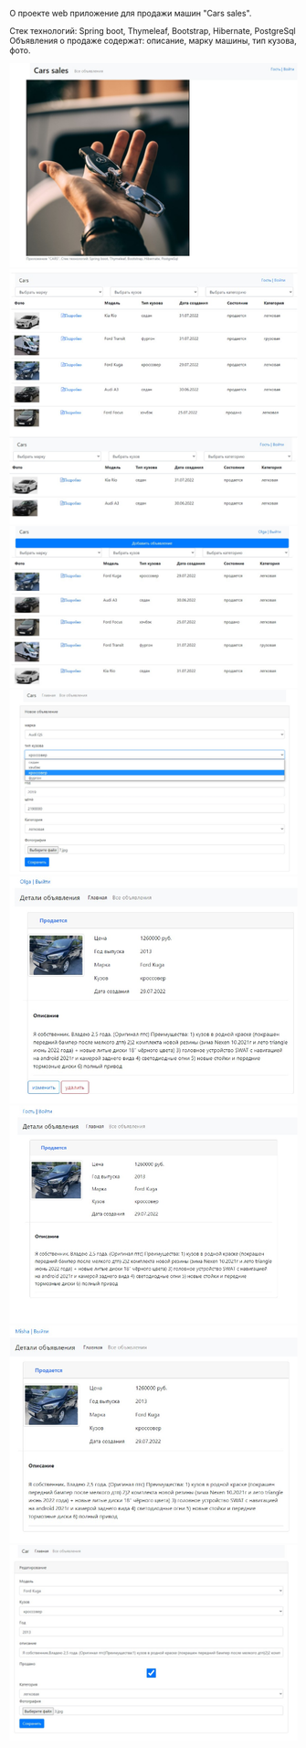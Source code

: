 О проекте
web приложение для продажи машин "Cars sales".

Стек технологий: Spring boot, Thymeleaf, Bootstrap, Hibernate, PostgreSql
Объявления о прoдаже содержат: описание, марку машины, тип кузова, фото.


![](src/main/resources/static/image/car/1.Главная.jpg)
![](src/main/resources/static/image/car/2.Все_объявления.jpg)
![](src/main/resources/static/image/car/3.выбран_тип_кузова_седан.jpg)
![](src/main/resources/static/image/car/4.все_объявления_пользователь.jpg)
![](src/main/resources/static/image/car/5.Создание_объявления.jpg)
![](src/main/resources/static/image/car/6.Просмотр(Пользователь).jpg)
![](src/main/resources/static/image/car/7.Просмотр(Гость).jpg)
![](src/main/resources/static/image/car/8.Просмотр(Пользователь2).jpg)
![](src/main/resources/static/image/car/9.Редактирование.jpg)